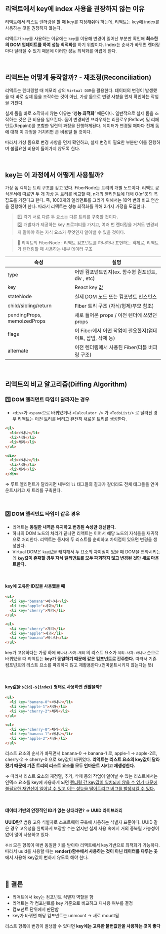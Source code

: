 ## 리액트에서 key에 index 사용을 권장하지 않는 이유

리액트에서 리스트 렌더링을 할 때 key를 지정해줘야 하는데, 리액트는 key에 index를 사용하는 것을 권장하지 않는다.

리액트가 `key`를 사용하는 이유에는 `key`를 이용해 변경이 일어난 부분만 확인해 **최소한의 DOM 업데이트를 하여 성능 최적화**를 하기 위함이다. Index는 순서가 바뀌면 렌더링마다 달라질 수 있기 때문에 이러한 성능 최적화를 어렵게 한다.

<br/>

## 리액트는 어떻게 동작할까? - 재조정(Reconciliation)

리액트는 렌더링할 때 메모리 상의 `Virtual DOM`을 활용한다. 데이터의 변경이 발생했을 때 바로 실제 돔을 조작하는 것이 아닌, 가상 돔으로 변경 사항을 먼저 확인하는 작업을 거친다.

실제 돔을 바로 조작하지 않는 이유는 **‘성능 최적화’** 때문이다. 일반적으로 실제 돔을 조작하는 것은 큰 비용을 일으킨다. 돔이 변경되면 브라우저는 리플로우(Reflow) 및 리페인트(Repaint)를 포함한 일련의 과정을 진행하게된다. 데이터가 변경될 때마다 전체 돔에 대해 이 과정을 거치려면 큰 비용일 들 것이다.

따라서 가상 돔으로 변경 사항을 먼저 확인하고, 실제 변경이 필요한 부분만 이를 진행하며 불필요한 비용이 들어가지 않도록 한다.

<br/>

## key는 이 과정에서 어떻게 사용될까?

가상 돔 객체는 트리 구조를 갖고 있다. FiberNode는 트리의 개별 노드이다. 리액트 공식문서에 따르면 두 개 가상 돔 트리를 비교할 때, n개의 엘리먼트에 대해 O(n^3)의 복잡도를 가진다고 한다. 즉, 1000개의 엘리먼트를 그리기 위해서는 10억 번의 비교 연산을 진행해야 한다. 따라서 리액트는 성능 최적화를 위해 2가지 가정을 도입한다.

> 1️⃣ 각기 서로 다른 두 요소는 다른 트리를 구축할 것이다.<br/>
> 2️⃣ 개발자가 제공하는 key 프로퍼티를 가지고, 여러 번 렌더링을 거쳐도 변경되지 말아야 하는 자식 요소가 무엇인지 알아낼 수 있을 것이다.

> 📌 리액트의 FiberNode : 리액트 컴포넌트를 하나하나 표현하는 객체로, 리액트가 렌더링할 때 사용하는 내부 데이터 구조

| 속성                        | 설명                                                       |
| --------------------------- | ---------------------------------------------------------- |
| type                        | 어떤 컴포넌트인지(ex. 함수형 컴포넌트, div , etc)          |
| key                         | React key 값                                               |
| stateNode                   | 실제 DOM 노드 또는 컴포넌트 인스턴스                       |
| child/sibling/return        | Fiber 트리 구조 (자식/형제/부모 참조)                      |
| pendingProps, memoizedProps | 새로 들어온 props / 이전 렌더에 쓰였던 props               |
| flags                       | 이 Fiber에서 어떤 작업이 필요한지(업데이트, 삽입, 삭제 등) |
| alternate                   | 이전 렌더링에서 사용된 Fiber(더블 버퍼링 구조)             |

<br/>

## 리액트의 비교 알고리즘(Diffing Algorithm)

### 1️⃣ DOM 엘리먼트 타입이 달라지는 경우

- `<div>`가 `<span>`으로 바뀌었거나 `<Calculator />` 가 `<TodoList/>` 로 달라진 경우 리액트는 이전 트리를 버리고 완전히 새로운 트리를 생성한다.

```html
<ul>
  <li>바나나</li>
  <li>사과</li>
  <li>체리</li>
</ul>
```

```html
<div>
  <li>바나나</li>
  <li>사과</li>
  <li>체리</li>
</div>
```

⇒ 루트 엘리먼트가 달라지면 내부의 `li` 태그들의 결과가 같더라도 전체 태그들을 언마운트시키고 새 트리를 구축한다.

<br/>

### 2️⃣ DOM 엘리먼트 타입이 같은 경우

- 리액트는 **동일한 내역은 유지하고 변경된 속성만 갱신한다.**
- 하나의 DOM 노드의 처리가 끝나면 리액트는 이어서 해당 노드의 자식들을 재귀적으로 처리한다. 리액트는 동시에 두 리스트를 순회하고 차이점이 있으면 변경을 생성한다.
- Virtual DOM은 `key`값을 캐치해서 두 요소의 차이점이 있을 때 DOM을 변화시키는데 **`key`값이 존재할 경우 자식 엘리먼트를 모두 파괴하지 않고 변경된 것만 새로 마운트한다.**

<br/>

#### key에 고유한 ID값을 사용했을 때

```html
<ul>
  <li key="banana">바나나</li>
  <li key="apple">사과</li>
  <li key="cherry">체리</li>
</ul>
```

```html
<ul>
  <li key="cherry">체리</li>
  <li key="apple">사과</li>
  <li key="banana">바나나</li>
</ul>
```

key가 고유하다는 가정 하에 `바나나-사과-체리` 의 리스트 요소가 `체리-사과-바나나` 순으로 바뀌었을 때 리액트는 **key가 동일하기 때문에 같은 컴포넌트로 간주한다.** 따라서 기존 컴포넌트의 리스트 요소를 파괴하지 않고 재활용한다.(언마운트시키지 않는다는 뜻)

<br/>

#### key값을 `${id}-${index}` 형태로 사용하면 괜찮을까?

```html
<ul>
  <li key="banana-0">바나나</li>
  <li key="apple-1">사과</li>
  <li key="cherry-2">체리</li>
</ul>
```

```html
<ul>
  <li key="cherry-0">체리</li>
  <li key="banana-1">바나나</li>
  <li key="apple-2">사과</li>
</ul>
```

리스트 요소의 순서가 바뀌면서 banana-0 -> banana-1 로, apple-1 -> apple-2로, cherry-2 -> cherry-0 으로 key값이 바뀌었다. **리액트는 리스트 요소의 key값이 달라졌기 때문에 기존 트리의 리스트 요소를 모두 언마운트 시키고 재생성한다.**

⇒ 따라서 리스트 요소의 재정렬, 추가, 삭제 등의 작업이 일어날 수 있는 리스트에서는 인덱스 요소를 key에 사용하게 되면 <u>렌더링 간 key값이 일치되지 않을 수 있기 때문에 불필요한 재연산이 일어날 수 있고 이는 성능을 떨어트리고 버그를 발생시킬 수 있다.</u>

<br/>

#### 데이터 기반의 안정적인 ID가 없는 상태라면? ⇒ UUID 라이브러리

**UUID란?** 범용 고유 식별자로 소프트웨어 구축에 사용하는 식별자 표준이다. UUID 같은 경우 고유성을 완벽하게 보장할 수는 없지만 실제 사용 속에서 거의 중복될 가능성이 없어 많이 사용하고 있다.

`주의` 모든 항목이 매번 동일한 키를 받아야 리액트에서 key기반으로 최적화가 가능하다. 따라서 uuid를 사용할 때는 **render()함수에서 사용하는 것이 아닌 데이터를 다루는 곳**에서 사용해 key값이 변하지 않도록 해야 한다.

<br/>

## 📌 결론

- 리액트에서 key는 컴포넌트 식별자 역할을 함
- 리액트는 각 컴포넌트를 key 기준으로 비교하고 재사용 여부를 결정
- 컴포넌트 단위에서 판단함
- key가 바뀌면 해당 컴포넌트는 unmount → 새로 mount됨

리스트 항목에 변경이 발생할 수 있다면 **key에는 고유한 불변값만을 사용하는 것이 좋다**
